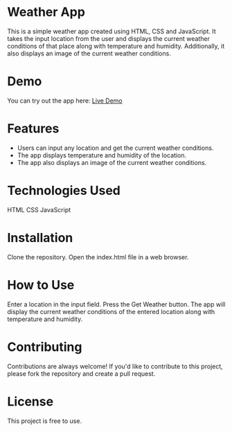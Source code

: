 # Weather App
This is a simple weather app created using HTML, CSS and JavaScript. It takes the input location from the user and displays the current weather conditions of that place along with temperature and humidity. Additionally, it also displays an image of the current weather conditions.

# Demo
You can try out the app here: [Live Demo](https://vikkiroxx.github.io/Weather-App/)

# Features
- Users can input any location and get the current weather conditions.
- The app displays temperature and humidity of the location.
- The app also displays an image of the current weather conditions.
# Technologies Used
HTML
CSS
JavaScript
# Installation
Clone the repository.
Open the index.html file in a web browser.
# How to Use
Enter a location in the input field.
Press the Get Weather button.
The app will display the current weather conditions of the entered location along with temperature and humidity.
# Contributing
Contributions are always welcome! If you'd like to contribute to this project, please fork the repository and create a pull request.

# License
This project is free to use.
